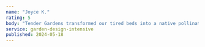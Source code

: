 ```yaml
---
name: "Joyce K."
rating: 5
body: "Tender Gardens transformed our tired beds into a native pollinator haven. Jaime arrived with planting sketches, playlists, and left us with the prettiest care zine."
service: garden-design-intensive
published: 2024-05-18
---
```

